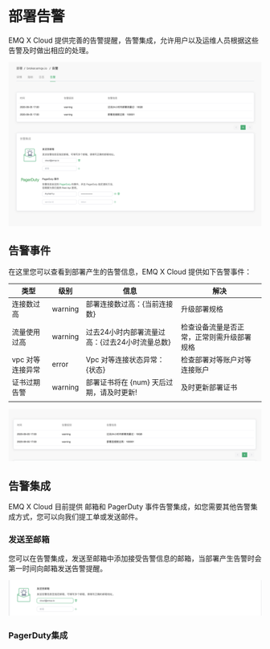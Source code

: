 # 部署告警

EMQ X Cloud 提供完善的告警提醒，告警集成，允许用户以及运维人员根据这些告警及时做出相应的处理。

![alert_integrations](./_assets/alerts.png)



## 告警事件

在这里您可以查看到部署产生的告警信息，EMQ X Cloud 提供如下告警事件：

| 类型             | 级别    | 信息                                           | 解决                                       |
| ---------------- | ------- | ---------------------------------------------- | ------------------------------------------ |
| 连接数过高       | warning | 部署连接数过高：{当前连接数}                   | 升级部署规格                               |
| 流量使用过高     | warning | 过去24小时内部署流量过高：{过去24小时流量总数} | 检查设备流量是否正常，正常则需升级部署规格 |
| vpc 对等连接异常 | error   | Vpc 对等连接状态异常：{状态}                   | 检查部署对等账户对等连接账户               |
| 证书过期告警     | warning | 部署证书将在 {num} 天后过期，请及时更新!       | 及时更新部署证书                           |
|                  |         |                                                |                                            |

![alert_integrations](./_assets/alert_events.png)



## 告警集成

EMQ X Cloud 目前提供 邮箱和 PagerDuty 事件告警集成，如您需要其他告警集成方式，您可以向我们提工单或发送邮件。



### 发送至邮箱

您可以在告警集成，发送至邮箱中添加接受告警信息的邮箱，当部署产生告警时会第一时间向邮箱发送告警提醒。

![email_alert](./_assets/email_alert.png)



### PagerDuty集成

